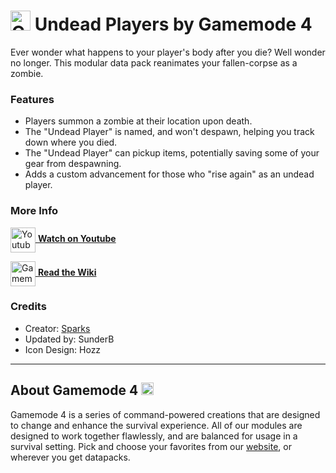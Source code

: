 # <img src="https://raw.githubusercontent.com/Gamemode4Dev/GM4_Datapacks/master/base/images/gm4_logo.png" alt="GM4 Logo" width="32" /> Undead Players by Gamemode 4

Ever wonder what happens to your player's body after you die? Well wonder no longer. This modular data pack reanimates your fallen-corpse as a zombie. <!--$pmc:headerSize-->

### Features
- Players summon a zombie at their location upon death.
- The "Undead Player" is named, and won't despawn, helping you track down where you died.
- The "Undead Player" can pickup items, potentially saving some of your gear from despawning.
- Adds a custom advancement for those who "rise again" as an undead player.

### More Info
[<img src="https://raw.githubusercontent.com/Gamemode4Dev/GM4_Datapacks/master/base/images/youtube_logo.png" alt="Youtube Logo" width="40" align="center"/> **Watch on Youtube**](https://www.youtube.com/watch?v=dD8nChP8t9A)

[<img src="https://raw.githubusercontent.com/Gamemode4Dev/GM4_Datapacks/master/base/images/gm4_wiki_logo.png" alt="Gamemode 4 Wiki Logo" width="40" align="center"/> **Read the Wiki**](https://wiki.gm4.co/wiki/Undead_Players)

### Credits
- Creator: [Sparks](https://twitter.com/SelcouthSparks)
- Updated by: SunderB
- Icon Design: Hozz

---
## About Gamemode 4 <img src="https://raw.githubusercontent.com/Gamemode4Dev/GM4_Datapacks/master/base/images/gm4_logo.png" alt="Gamemode 4 Logo" width="20"/>
Gamemode 4 is a series of command-powered creations that are designed to change and enhance the survival experience. All of our modules are designed to work together flawlessly, and are balanced for usage in a survival setting. Pick and choose your favorites from our [website](https://gm4.co), or wherever you get datapacks.